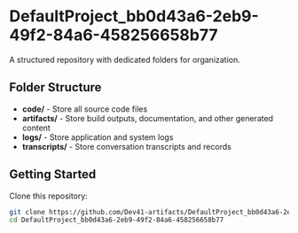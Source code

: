 # DefaultProject_bb0d43a6-2eb9-49f2-84a6-458256658b77
A structured repository with dedicated folders for organization.

## Folder Structure

- **code/** - Store all source code files
- **artifacts/** - Store build outputs, documentation, and other generated content
- **logs/** - Store application and system logs
- **transcripts/** - Store conversation transcripts and records

## Getting Started

Clone this repository:
```bash
git clone https://github.com/Dev41-artifacts/DefaultProject_bb0d43a6-2eb9-49f2-84a6-458256658b77
cd DefaultProject_bb0d43a6-2eb9-49f2-84a6-458256658b77
```
